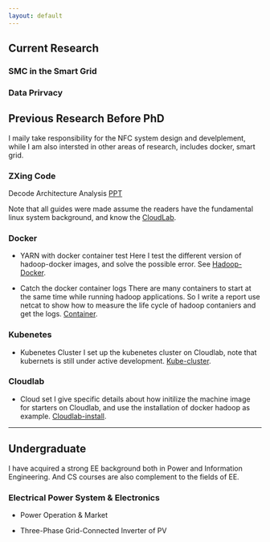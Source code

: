 ```yaml
---
layout: default
---
```

## Current Research 

### SMC in the Smart Grid

### Data Prirvacy

## Previous Research Before PhD
I maily take responsibility for the NFC system design and develplement, while I am also intersted in other areas of research, includes docker, smart grid. 

### ZXing Code

Decode Architecture Analysis [PPT](Zxing-code.pdf) 

Note that all guides were made assume the readers have the fundamental linux system background, and know the [CloudLab](https://cloudlab.us/).

### Docker
* YARN with docker container test
Here I test the different version of hadoop-docker images, and solve the possible error. See [Hadoop-Docker](Hadoop-Docker.pdf).

* Catch the docker container logs 
There are many containers to start at the same time while running hadoop applications. So I write a report use netcat to show how to measure the life cycle of hadoop contaniers and get the logs. [Container](Container-log.pdf).

### Kubenetes 
* Kubenetes Cluster
I set up the kubenetes cluster on Cloudlab, note that kubernets is still under active development. [Kube-cluster](kube-cluster.pdf).

### Cloudlab
* Cloud set
I give specific details about how initilize the machine image for starters on Cloudlab, and use the installation of docker hadoop as example. [Cloudlab-install](Cloudlab-install.pdf).

---

## Undergraduate
I have acquired a strong EE background both in Power and Information Engineering. And CS courses are also complement to the fields of EE. 


<!--Primarily, I do focus on the Smart Grid-----with the development of traditional power system into smart grid, the revolution also arouse many serious problem for a relatively open and volatile system, particularly for the integration of renewable resources, for example, the security issue caused by some malicious attack, the privacy of users’ data , etc. Moreover, the convenience and fastness of real-time information exchange may cause a series of challenge to the current plan and operation of power system, and further concern with power investment and economics. 

### Information & Computer Science
* Academic Paper System Database AceMap

Homepage is [here](http://acemap.sjtu.edu.cn/)
Supervised via Prof. Xinbing Wang, I took up for the academic database, and set up the dataware house for the academic paper system, then finished my thesis. 

<!--- 
* Crowd-Sourcing
Taking the professional course Wireless Communications: Principles and Applications, guided by Prof. Xinbing Wang &Prof. Xiaohua Tian. I have been occupied in the study of crowd-sourcing on wireless mobile application guided by Prof.Tian. The reason I choose the topic is the willing to touch more maths and fundamental theory, which also help me in data analysis to some content. What I do now is estimating the current incentive mechanism in crowd-sourcing and try to figure a novel way to perform high-quality & cost-efficiency both. 
-->


### Electrical Power System & Electronics
* Power Operation & Market

<!--Under the direction of Prof. [ChuanWen Jiang](http://eei.sjtu.edu.cn/en/Show.aspx?info_id=424&info_lb=326&flag=282), I currently occupied with short-term load forecasting by using Data Mining, based on the development state of one town. I try to dig a mechanism between economic component and load consuming of one town when making generation plan. And the idea struck me when I participated in the research project,"Modeling and Application of Transition of Dual Economics in Henan State Grid", supported by National State Grid of Henan Province.-->

* Three-Phase Grid-Connected Inverter of PV

<!--Led by Prof. Yong Wang, I am working on a new topology based on traditional three-level neutral-point clamped inverter theory and confirm it in practice, as a sub-project of the project "A study of Self-adaptive Digital drive of Multi-MW Wind Power Converters"supervised by Prof.Wang of NSF China. The new topology expects to improve the working efficiency and eliminate the dead interval.

### Inter-filed

* Data Security of Advanced Metering Infrastructure (AMI)

<!--I decided to focus on the AMI as my course project of computer network, in communication level. And my biggest point is that I dig it from the fundamental thing----Smart Meter. I analyzed and set up a model for smart meter, then try to find corresponding mechanisms for its security issues. And I want to get some idea of communication protocol concerns with security and privacy of metering data on smart meter's communication. 

* Crowdsourcing & Data Center

<!--I studied the basic mathematic theory about the crowd-sourcing at the game theory point, and it came out to me that I may just take the advantage of large number of metering information in power system to do some things. And for data center, how to collocation with these energy-consuming monsters to reduce the cost is currently my interest. 
